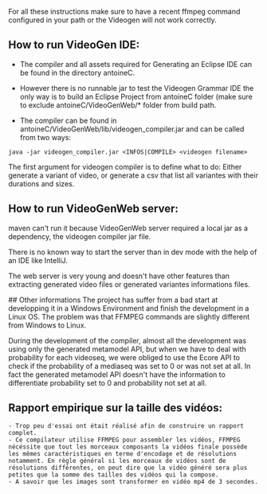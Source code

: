 For all these instructions make sure to have a recent ffmpeg command configured in your path or the Videogen will not work correctly.


## How to run VideoGen IDE:
- The compiler and all assets required for Generating an Eclipse IDE can be found in the directory antoineC.

- However there is no runnable jar to test the Videogen Grammar IDE the only way is to build an Eclipse Project from antoineC folder (make sure to exclude antoineC/VideoGenWeb/* folder from build path.

- The compiler can be found in antoineC/VideoGenWeb/lib/videogen_compiler.jar and can be called from two ways:

```java -jar videogen_compiler.jar <INFOS|COMPILE> <videogen filename>```

The first argument for videogen compiler is to define what to do: Either generate a variant of video, or generate a csv that list all variantes with their durations and sizes.



## How to run VideoGenWeb server:

maven can't run it because VideoGenWeb server required a local jar as a dependency, the videogen compiler jar file.

There is no known way to start the server than in dev mode with the help of an IDE like IntelliJ.

The web server is very young and doesn't have other features than extracting generated video files or generated variantes informations files.


## Other informations
The project has suffer from a bad start at developping it in a Windows Environment and finish the development in a Linux OS. The problem was that FFMPEG commands are slightly different from Windows to Linux.

During the development of the compiler, almost all the development was using only the generated metamodel API, but when we have to deal with probability for each videoseq, we were obliged to use the Ecore API to check if the probability of a mediaseq was set to 0 or was not set at all. 
In fact the generated metamodel API doesn't have the information to differentiate probability set to 0 and probability not set at all.


## Rapport empirique sur la taille des vidéos:

    - Trop peu d'essai ont était réalisé afin de construire un rapport complet.    
    - Ce compilateur utilise FFMPEG pour assembler les vidéos, FFMPEG nécéssite que tout les morceaux composants la vidéos finale possède les mêmes caractéristiques en terme d'encodage et de résolutions notamment. En règle général si les morceaux de vidéos sont de résolutions différentes, on peut dire que la vidéo généré sera plus petites que la somme des tailles des vidéos qui la compose.
    - A savoir que les images sont transformer en vidéo mp4 de 3 secondes. 
